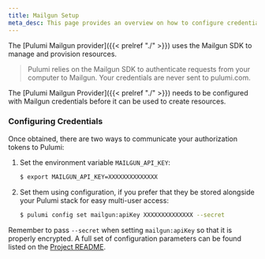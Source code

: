 ```yaml
---
title: Mailgun Setup
meta_desc: This page provides an overview on how to configure credentials for the Pulumi Mailgun Provider.
---
```


The [Pulumi Mailgun provider]({{< prelref "./" >}}) uses the Mailgun SDK to manage and provision resources.

> Pulumi relies on the Mailgun SDK to authenticate requests from your computer to Mailgun. Your credentials are never sent
> to pulumi.com.

The [Pulumi Mailgun Provider]({{< prelref "./" >}}) needs to be configured with Mailgun credentials
before it can be used to create resources.

### Configuring Credentials

Once obtained, there are two ways to communicate your authorization tokens to Pulumi:

1. Set the environment variable `MAILGUN_API_KEY`:

    ```bash
    $ export MAILGUN_API_KEY=XXXXXXXXXXXXXX
    ```

2. Set them using configuration, if you prefer that they be stored alongside your Pulumi stack for easy multi-user access:

    ```bash
    $ pulumi config set mailgun:apiKey XXXXXXXXXXXXXX --secret
    ```

Remember to pass `--secret` when setting `mailgun:apiKey` so that it is properly encrypted. A full set of configuration parameters
can be found listed on the [Project README](https://github.com/pulumi/pulumi-mailgun/blob/master/README.md).
